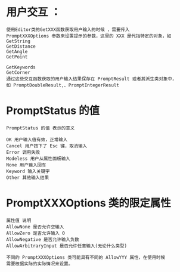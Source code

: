
#  用户交互 ：
    使用Editor类的GetXXX函数获取用户输入的时候 ，需要传入
    PromptXXXOptions 参数来设置提示的参数，这里的 XXX 是代指特定的对象，如
    GetString
    GetDistance
    GetAngle
    GetPoint

    GetKeywords 
    GetCorner
    通过这些交互函数获取的用户输入结果保存在 PromptResult 或者其派生类对象中，
    如 PromptDoubleResult,、PromptIntegerResult
    

#  PromptStatus 的值
    PromptStatus 的值 表示的意义
    
    OK 用户输入值有效，正常输入
    Cancel 用户按下了 Esc 键，取消输入
    Error 调用失败
    Modeless 用户从属性面板输入
    None 用户输入回车
    Keyword 输入关键字
    Other 其他输入结果

    
#  PromptXXXOptions 类的限定属性
    属性值 说明
    AllowNone 是否允许空输入
    AllowZero 是否允许输入 0
    AllowNegative 是否允许输入负数
    AllowArbitraryInput 是否允许任意输入(无论什么类型)
     
    不同的 PromptXXXOptions 类可能具有不同的 AllowYYY 属性，在使用时候
    需要根据实际的实际情况来设置。